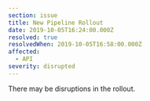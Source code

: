 ```yaml
---
section: issue
title: New Pipeline Rollout
date: 2019-10-05T16:24:00.000Z
resolved: true
resolvedWhen: 2019-10-05T16:58:00.000Z
affected:
  - API
severity: disrupted
---
```


There may be disruptions in the rollout.
